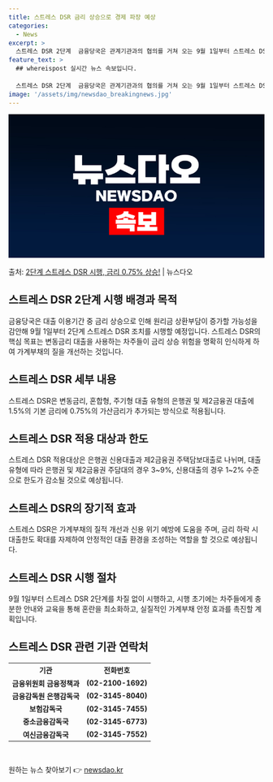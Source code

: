 ```yaml
---
title: 스트레스 DSR 금리 상승으로 경제 파장 예상
categories:
  - News
excerpt: >
  스트레스 DSR 2단계  금융당국은 관계기관과의 협의를 거쳐 오는 9월 1일부터 스트레스 DSR(총부채원리금…
feature_text: >
  ## whereispost 실시간 뉴스 속보입니다.

  스트레스 DSR 2단계  금융당국은 관계기관과의 협의를 거쳐 오는 9월 1일부터 스트레스 DSR(총부채원리금…
image: '/assets/img/newsdao_breakingnews.jpg'
---
```


![뉴스다오 속보](/assets/img/newsdao_breakingnews.jpg)

<p>출처: <a href="https://newsdao.kr/4416" rel="dofollow">2단계 스트레스 DSR 시행, 금리 0.75% 상승!</a> | 뉴스다오</p>

<h2 data-ke-size="size26">스트레스 DSR 2단계 시행 배경과 목적</h2>
<p data-ke-size="size16">금융당국은 대출 이용기간 중 금리 상승으로 인해 원리금 상환부담이 증가할 가능성을 감안해 9월 1일부터 2단계 스트레스 DSR 조치를 시행할 예정입니다. 스트레스 DSR의 핵심 목표는 변동금리 대출을 사용하는 차주들이 금리 상승 위험을 명확히 인식하게 하여 가계부채의 질을 개선하는 것입니다.</p>

<h2 data-ke-size="size26">스트레스 DSR 세부 내용</h2>
<p data-ke-size="size16">스트레스 DSR은 변동금리, 혼합형, 주기형 대출 유형의 은행권 및 제2금융권 대출에 1.5%의 기본 금리에 0.75%의 가산금리가 추가되는 방식으로 적용됩니다.</p>

<h2 data-ke-size="size26">스트레스 DSR 적용 대상과 한도</h2>
<p data-ke-size="size16">스트레스 DSR 적용대상은 은행권 신용대출과 제2금융권 주택담보대출로 나뉘며, 대출 유형에 따라 은행권 및 제2금융권 주담대의 경우 3~9%, 신용대출의 경우 1~2% 수준으로 한도가 감소될 것으로 예상됩니다.</p>

<h2 data-ke-size="size26">스트레스 DSR의 장기적 효과</h2>
<p data-ke-size="size16">스트레스 DSR은 가계부채의 질적 개선과 신용 위기 예방에 도움을 주며, 금리 하락 시 대출한도 확대를 자제하여 안정적인 대출 환경을 조성하는 역할을 할 것으로 예상됩니다.</p>

<h2 data-ke-size="size26">스트레스 DSR 시행 절차</h2>
<p data-ke-size="size16">9월 1일부터 스트레스 DSR 2단계를 차질 없이 시행하고, 시행 초기에는 차주들에게 충분한 안내와 교육을 통해 혼란을 최소화하고, 실질적인 가계부채 안정 효과를 촉진할 계획입니다.</p>

<h2 data-ke-size="size26">스트레스 DSR 관련 기관 연락처</h2>
<table>
	<tr>
		<th>기관</th>
		<th>전화번호</th>
	</tr>
	<tr>
		<td style="text-align: center; height: 17px;"><b>금융위원회 금융정책과</b></td>
		<td style="text-align: center; height: 17px;"><b>(02-2100-1692)</b></td>
	</tr>
	<tr>
		<td style="text-align: center; height: 17px;"><b>금융감독원 은행감독국</b></td>
		<td style="text-align: center; height: 17px;"><b>(02-3145-8040)</b></td>
	</tr>
	<tr>
		<td style="text-align: center; height: 17px;"><b>보험감독국</b></td>
		<td style="text-align: center; height: 17px;"><b>(02-3145-7455)</b></td>
	</tr>
	<tr>
		<td style="text-align: center; height: 17px;"><b>중소금융감독국</b></td>
		<td style="text-align: center; height: 17px;"><b>(02-3145-6773)</b></td>
	</tr>
	<tr>
		<td style="text-align: center; height: 17px;"><b>여신금융감독국</b></td>
		<td style="text-align: center; height: 17px;"><b>(02-3145-7552)</b></td>
	</tr>
</table>
<p data-ke-size="size16">&nbsp;</p> 

원하는 뉴스 찾아보기 👉 <a href="https://newsdao.kr" rel="dofollow">newsdao.kr</a>


